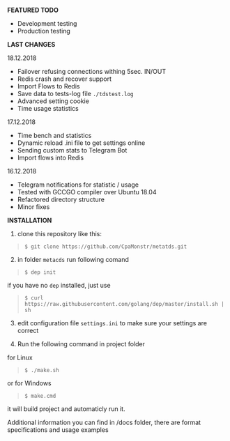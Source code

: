 __FEATURED TODO__
+ Development testing
+ Production testing

__LAST CHANGES__

18.12.2018
+ Failover refusing connections withing 5sec. IN/OUT
+ Redis crash and recover support
+ Import Flows to Redis
+ Save data to tests-log file `./tdstest.log`
+ Advanced setting cookie
+ Time usage statistics

17.12.2018
+ Time bench and statistics
+ Dynamic reload .ini file to get settings online
+ Sending custom stats to Telegram Bot
+ Import flows into Redis

16.12.2018
+ Telegram notifications for statistic / usage
+ Tested with GCCGO compiler over Ubuntu 18.04
+ Refactored directory structure
+ Minor fixes

__INSTALLATION__

1. clone this repository like this:
> `$ git clone https://github.com/CpaMonstr/metatds.git`

2. in folder `metacds` run following comand
> `$ dep init`

if you have no `dep` installed, just use
> `$ curl https://raw.githubusercontent.com/golang/dep/master/install.sh | sh`

3. edit configuration file `settings.ini` to make sure
your settings are correct

4. Run the following command in project folder

for Linux
> `$ ./make.sh` 

or for Windows
> `$ make.cmd`

it will build project and automaticly run it.

Additional information you can find in /docs folder,
there are format specifications and usage examples

